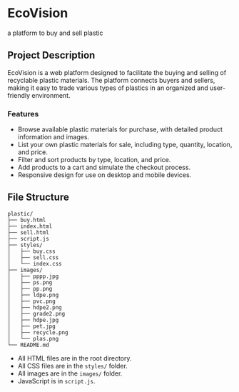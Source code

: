 # EcoVision

a platform to buy and sell plastic

## Project Description

EcoVision is a web platform designed to facilitate the buying and selling of recyclable plastic materials. The platform connects buyers and sellers, making it easy to trade various types of plastics in an organized and user-friendly environment.

### Features
- Browse available plastic materials for purchase, with detailed product information and images.
- List your own plastic materials for sale, including type, quantity, location, and price.
- Filter and sort products by type, location, and price.
- Add products to a cart and simulate the checkout process.
- Responsive design for use on desktop and mobile devices.

## File Structure

```
plastic/
├── buy.html
├── index.html
├── sell.html
├── script.js
├── styles/
│   ├── buy.css
│   ├── sell.css
│   └── index.css
├── images/
│   ├── pppp.jpg
│   ├── ps.png
│   ├── pp.png
│   ├── ldpe.png
│   ├── pvc.png
│   ├── hdpe2.png
│   ├── grade2.png
│   ├── hdpe.jpg
│   ├── pet.jpg
│   ├── recycle.png
│   └── plas.png
└── README.md
```

- All HTML files are in the root directory.
- All CSS files are in the `styles/` folder.
- All images are in the `images/` folder.
- JavaScript is in `script.js`.

